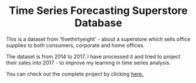 <h1><center><bold>Time Series Forecasting Superstore Database </bold></center></h1>

This is a dataset from 'fivethirtyeight' - about a superstore which sells office supplies to both consumers, corporate and home offices.

The dataset is from 2014 to 2017.  I have processed it and tried to project their sales into 2017 - to improve my learning in time series analysis.

You can check out the complete project by clicking [here.](https://github.com/ArijitChakrabarti/Time-Series-Analysis-Superstore/blob/main/Time%20Series%20Forecasting.ipynb)
